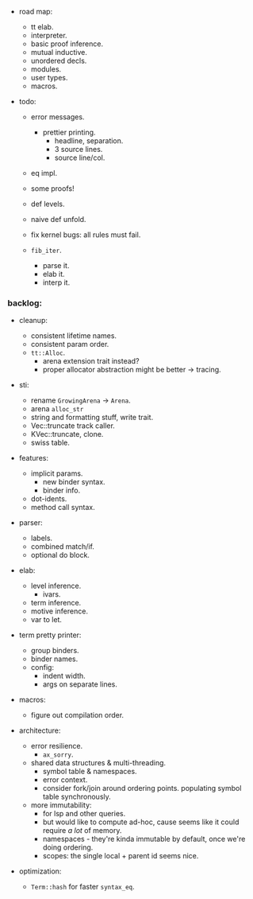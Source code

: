 
- road map:
    - tt elab.
    - interpreter.
    - basic proof inference.
    - mutual inductive.
    - unordered decls.
    - modules.
    - user types.
    - macros.


- todo:
    - error messages.
        - prettier printing.
            - headline, separation.
            - 3 source lines.
            - source line/col.
    - eq impl.
    - some proofs!
    - def levels.
    - naive def unfold.
    - fix kernel bugs: all rules must fail.

    - `fib_iter`.
        - parse it.
        - elab it.
        - interp it.



### backlog:

- cleanup:
    - consistent lifetime names.
    - consistent param order.
    - `tt::Alloc`.
        - arena extension trait instead?
        - proper allocator abstraction might be better -> tracing.

- sti:
    - rename `GrowingArena` -> `Arena`.
    - arena `alloc_str`
    - string and formatting stuff, write trait.
    - Vec::truncate track caller.
    - KVec::truncate, clone.
    - swiss table.

- features:
    - implicit params.
        - new binder syntax.
        - binder info.
    - dot-idents.
    - method call syntax.

- parser:
    - labels.
    - combined match/if.
    - optional do block.

- elab:
    - level inference.
        - ivars.
    - term inference.
    - motive inference.
    - var to let.

- term pretty printer:
    - group binders.
    - binder names.
    - config:
        - indent width.
        - args on separate lines.

- macros:
    - figure out compilation order.

- architecture:
    - error resilience.
        - `ax_sorry`.
    - shared data structures & multi-threading.
        - symbol table & namespaces.
        - error context.
        - consider fork/join around ordering points.
          populating symbol table synchronously.
    - more immutability:
        - for lsp and other queries.
        - but would like to compute ad-hoc, cause seems
          like it could require *a lot* of memory.
        - namespaces - they're kinda immutable by default,
          once we're doing ordering.
        - scopes: the single local + parent id seems nice.

- optimization:
    - `Term::hash` for faster `syntax_eq`.

